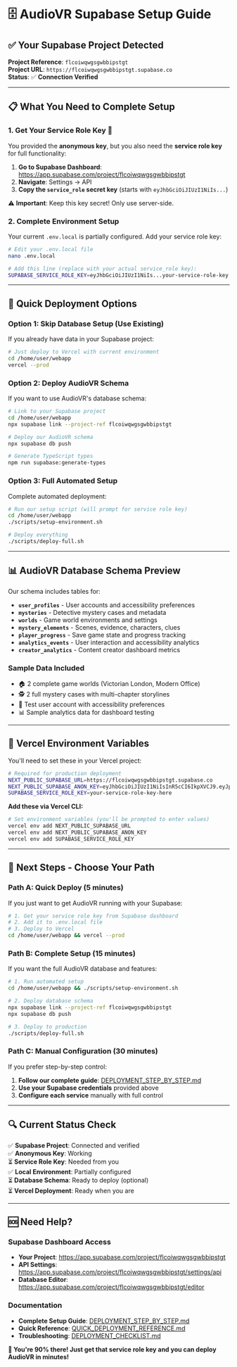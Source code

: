 # 🗄️ AudioVR Supabase Setup Guide

## ✅ **Your Supabase Project Detected**

**Project Reference**: `flcoiwqwgsgwbbipstgt`  
**Project URL**: `https://flcoiwqwgsgwbbipstgt.supabase.co`  
**Status**: ✅ **Connection Verified**

---

## 📋 **What You Need to Complete Setup**

### **1. Get Your Service Role Key** 🔑

You provided the **anonymous key**, but you also need the **service role key** for full functionality:

1. **Go to Supabase Dashboard**: https://app.supabase.com/project/flcoiwqwgsgwbbipstgt
2. **Navigate**: Settings → API
3. **Copy the `service_role` secret key** (starts with `eyJhbGciOiJIUzI1NiIs...`)

⚠️ **Important**: Keep this key secret! Only use server-side.

### **2. Complete Environment Setup**

Your current `.env.local` is partially configured. Add your service role key:

```bash
# Edit your .env.local file
nano .env.local

# Add this line (replace with your actual service_role key):
SUPABASE_SERVICE_ROLE_KEY=eyJhbGciOiJIUzI1NiIs...your-service-role-key
```

---

## 🚀 **Quick Deployment Options**

### **Option 1: Skip Database Setup (Use Existing)**
If you already have data in your Supabase project:

```bash
# Just deploy to Vercel with current environment
cd /home/user/webapp
vercel --prod
```

### **Option 2: Deploy AudioVR Schema**
If you want to use AudioVR's database schema:

```bash
# Link to your Supabase project
cd /home/user/webapp
npx supabase link --project-ref flcoiwqwgsgwbbipstgt

# Deploy our AudioVR schema
npx supabase db push

# Generate TypeScript types
npm run supabase:generate-types
```

### **Option 3: Full Automated Setup**
Complete automated deployment:

```bash
# Run our setup script (will prompt for service role key)
cd /home/user/webapp
./scripts/setup-environment.sh

# Deploy everything
./scripts/deploy-full.sh
```

---

## 📊 **AudioVR Database Schema Preview**

Our schema includes tables for:

- **`user_profiles`** - User accounts and accessibility preferences
- **`mysteries`** - Detective mystery cases and metadata  
- **`worlds`** - Game world environments and settings
- **`mystery_elements`** - Scenes, evidence, characters, clues
- **`player_progress`** - Save game state and progress tracking
- **`analytics_events`** - User interaction and accessibility analytics
- **`creator_analytics`** - Content creator dashboard metrics

### **Sample Data Included**
- 🏠 2 complete game worlds (Victorian London, Modern Office)
- 🕵️ 2 full mystery cases with multi-chapter storylines  
- 👤 Test user account with accessibility preferences
- 📊 Sample analytics data for dashboard testing

---

## 🔧 **Vercel Environment Variables**

You'll need to set these in your Vercel project:

```bash
# Required for production deployment
NEXT_PUBLIC_SUPABASE_URL=https://flcoiwqwgsgwbbipstgt.supabase.co
NEXT_PUBLIC_SUPABASE_ANON_KEY=eyJhbGciOiJIUzI1NiIsInR5cCI6IkpXVCJ9.eyJpc3MiOiJzdXBhYmFzZSIsInJlZiI6ImZsY29pd3F3Z3Nnd2JiaXBzdGd0Iiwicm9sZSI6ImFub24iLCJpYXQiOjE3NTc4OTI1MDksImV4cCI6MjA3MzQ2ODUwOX0.NvR8Y5Kcck5oRhHSywzTMsPnyTI8YhB-vU8Cvo2ko00
SUPABASE_SERVICE_ROLE_KEY=your-service-role-key-here
```

**Add these via Vercel CLI:**
```bash
# Set environment variables (you'll be prompted to enter values)
vercel env add NEXT_PUBLIC_SUPABASE_URL
vercel env add NEXT_PUBLIC_SUPABASE_ANON_KEY  
vercel env add SUPABASE_SERVICE_ROLE_KEY
```

---

## 🎯 **Next Steps - Choose Your Path**

### **Path A: Quick Deploy (5 minutes)**
If you just want to get AudioVR running with your Supabase:

```bash
# 1. Get your service role key from Supabase dashboard
# 2. Add it to .env.local file
# 3. Deploy to Vercel
cd /home/user/webapp && vercel --prod
```

### **Path B: Complete Setup (15 minutes)**  
If you want the full AudioVR database and features:

```bash
# 1. Run automated setup
cd /home/user/webapp && ./scripts/setup-environment.sh

# 2. Deploy database schema  
npx supabase link --project-ref flcoiwqwgsgwbbipstgt
npx supabase db push

# 3. Deploy to production
./scripts/deploy-full.sh
```

### **Path C: Manual Configuration (30 minutes)**
If you prefer step-by-step control:

1. **Follow our complete guide**: [DEPLOYMENT_STEP_BY_STEP.md](/DEPLOYMENT_STEP_BY_STEP.md)
2. **Use your Supabase credentials** provided above
3. **Configure each service** manually with full control

---

## 🔍 **Current Status Check**

✅ **Supabase Project**: Connected and verified  
✅ **Anonymous Key**: Working  
⏳ **Service Role Key**: Needed from you  
✅ **Local Environment**: Partially configured  
⏳ **Database Schema**: Ready to deploy (optional)  
⏳ **Vercel Deployment**: Ready when you are  

---

## 🆘 **Need Help?**

### **Supabase Dashboard Access**
- **Your Project**: https://app.supabase.com/project/flcoiwqwgsgwbbipstgt
- **API Settings**: https://app.supabase.com/project/flcoiwqwgsgwbbipstgt/settings/api
- **Database Editor**: https://app.supabase.com/project/flcoiwqwgsgwbbipstgt/editor

### **Documentation**
- **Complete Setup Guide**: [DEPLOYMENT_STEP_BY_STEP.md](/DEPLOYMENT_STEP_BY_STEP.md)
- **Quick Reference**: [QUICK_DEPLOYMENT_REFERENCE.md](/QUICK_DEPLOYMENT_REFERENCE.md)
- **Troubleshooting**: [DEPLOYMENT_CHECKLIST.md](/DEPLOYMENT_CHECKLIST.md)

**🚀 You're 90% there! Just get that service role key and you can deploy AudioVR in minutes!**